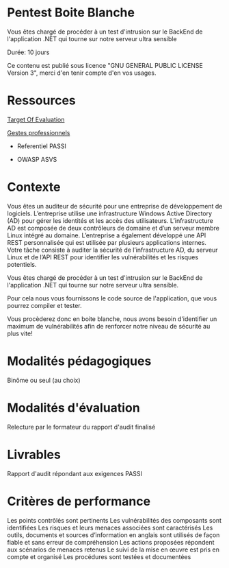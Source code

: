 # Pentest Boite Blanche

Vous êtes chargé de procéder à un test d'intrusion sur le BackEnd de l'application .NET qui tourne sur notre serveur ultra sensible

Durée: 10 jours

Ce contenu est publié sous licence "GNU GENERAL PUBLIC LICENSE Version 3", merci d'en tenir compte d'en vos usages.

# Ressources

[Target Of Evaluation](https://github.com/Aif4thah/Vulnerable-Light-Apps)

[Gestes professionnels](https://github.com/Aif4thah/Dojo-101)

* Referentiel PASSI

* OWASP ASVS


# Contexte

Vous êtes un auditeur de sécurité pour une entreprise de développement de logiciels. L’entreprise utilise une infrastructure Windows Active Directory (AD) pour gérer les identités et les accès des utilisateurs. L’infrastructure AD est composée de deux contrôleurs de domaine et d’un serveur membre Linux intégré au domaine. L’entreprise a également développé une API REST personnalisée qui est utilisée par plusieurs applications internes. Votre tâche consiste à auditer la sécurité de l’infrastructure AD, du serveur Linux et de l’API REST pour identifier les vulnérabilités et les risques potentiels.

Vous êtes chargé de procéder à un test d'intrusion sur le BackEnd de l'application .NET qui tourne sur notre serveur ultra sensible.

Pour cela nous vous fournissons le code source de l'application, que vous pourrez compiler et tester.

Vous procèderez donc en boite blanche, nous avons besoin d'identifier un maximum de vulnérabilités afin de renforcer notre niveau de sécurité au plus vite!

# Modalités pédagogiques

Binôme ou seul (au choix)

# Modalités d'évaluation

Relecture par le formateur du rapport d'audit finalisé

# Livrables

Rapport d'audit répondant aux exigences PASSI

# Critères de performance

Les points contrôlés sont pertinents Les vulnérabilités des composants sont identifiées Les risques et leurs menaces associées sont caractérisés 
Les outils, documents et sources d’information en anglais sont utilisés de façon fiable et sans erreur de compréhension
Les actions proposées répondent aux scénarios de menaces retenus Le suivi de la mise en œuvre est pris en compte et organisé Les procédures sont testées et documentées

